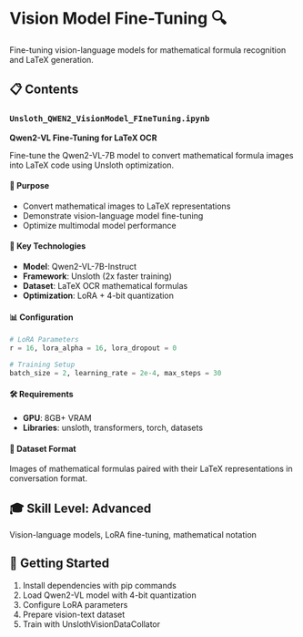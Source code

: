 # Vision Model Fine-Tuning 🔍

Fine-tuning vision-language models for mathematical formula recognition and LaTeX generation.

## 📋 Contents

### `Unsloth_QWEN2_VisionModel_FIneTuning.ipynb`
**Qwen2-VL Fine-Tuning for LaTeX OCR**

Fine-tune the Qwen2-VL-7B model to convert mathematical formula images into LaTeX code using Unsloth optimization.

#### 🎯 **Purpose**
- Convert mathematical images to LaTeX representations
- Demonstrate vision-language model fine-tuning
- Optimize multimodal model performance

#### 🔧 **Key Technologies**
- **Model**: Qwen2-VL-7B-Instruct
- **Framework**: Unsloth (2x faster training)
- **Dataset**: LaTeX OCR mathematical formulas
- **Optimization**: LoRA + 4-bit quantization

#### 📊 **Configuration**
```python
# LoRA Parameters
r = 16, lora_alpha = 16, lora_dropout = 0

# Training Setup  
batch_size = 2, learning_rate = 2e-4, max_steps = 30
```

#### 🛠️ **Requirements**
- **GPU**: 8GB+ VRAM
- **Libraries**: unsloth, transformers, torch, datasets

#### 📝 **Dataset Format**
Images of mathematical formulas paired with their LaTeX representations in conversation format.

## 🎓 **Skill Level**: Advanced
Vision-language models, LoRA fine-tuning, mathematical notation

## 🚀 **Getting Started**
1. Install dependencies with pip commands
2. Load Qwen2-VL model with 4-bit quantization  
3. Configure LoRA parameters
4. Prepare vision-text dataset
5. Train with UnslothVisionDataCollator
